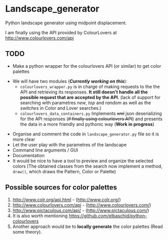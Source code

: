 # Landscape_generator
Python landscape generator using midpoint displacement.

I am finally using the API provided by ColourLovers at http://www.colourlovers.com/api

## TODO
- Make a python wrapper for the colourlovers API (or similar) to get color palettes
 * We will have two modules (**_Currently working on this_**):
    - ```colourlovers_wrapper.py``` is in charge of making requests to the the API and retrieving its responses. **It still doesn't handle all the possible request that are accepted by the API**. (lack of support for searching with parametres _new_, _top_ and _random_ as well as the _switches_ in Color and Lover searches.)
    - ```colourlovers_data_containers.py``` Implements ~~xml~~ json deserializing for the API responses (~~if finally using colourlovers API~~) and presents the data in a more friendly and pythonic way (**Work in progress**)

 
- Organise and comment the code in ```landscape_generator.py``` file so it is more clear
- Let the user play with the parametres of the landscape
- Command line arguments / GUI
- Documentation
- It would be nice to have a tool to preview and organize the selected colors (The obtained classes from the search now implement a method, ```draw()```, which draws the Pattern, Color or Palette)


## Possible sources for color palettes
1. http://www.colr.org/api.html - (http://www.colr.org/)
2. http://www.colourlovers.com/api - (http://www.colourlovers.com/)
3. http://www.pictaculous.com/api/ - (http://www.pictaculous.com/)
4. It is also worth mentioning https://github.com/elbaschid/python-colourlovers
5. Another approach would be to __locally generate__ the color palettes (Read some theory). 


